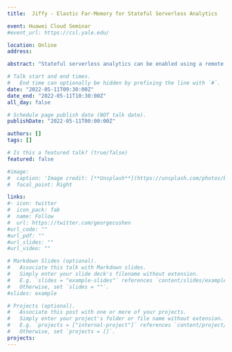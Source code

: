 ```yaml
---
title:  Jiffy - Elastic Far-Memory for Stateful Serverless Analytics

event: Huawei Cloud Seminar
#event_url: https://csl.yale.edu/

location: Online
address:

abstract: "Stateful serverless analytics can be enabled using a remote memory system for inter-task communication, and for storing and exchanging intermediate data. However, existing systems allocate memory resources at job granularity—jobs specify their memory demands at the time of the submission; and, the system allocates memory equal to the job’s demand for the entirety of its lifetime. This leads to resource underutilization and/or performance degradation when intermediate data sizes vary during job execution.This paper presents Jiffy, an elastic far-memory system for stateful serverless analytics that meets the instantaneous memory demand of a job at seconds timescales. Jiffy efficiently multiplexes memory capacity across concurrently running jobs, reducing the overheads of reads and writes to slower persistent storage, resulting in 1.6 – 2.5× improvements in job execution time over production workloads. Jiffy implementation currently runs on Amazon EC2, enables a wide variety of distributed programming models including MapReduce, Dryad, StreamScope, and Piccolo, and natively supports a large class of analytics applications on AWS Lambda."

# Talk start and end times.
#   End time can optionally be hidden by prefixing the line with `#`.
date: "2022-05-11T09:30:00Z"
date_end: "2022-05-11T10:30:00Z"
all_day: false

# Schedule page publish date (NOT talk date).
publishDate: "2022-05-11T00:00:00Z"

authors: []
tags: []

# Is this a featured talk? (true/false)
featured: false

#image:
#  caption: 'Image credit: [**Unsplash**](https://unsplash.com/photos/bzdhc5b3Bxs)'
#  focal_point: Right

links:
#- icon: twitter
#  icon_pack: fab
#  name: Follow
#  url: https://twitter.com/georgecushen
#url_code: ""
#url_pdf: ""
#url_slides: ""
#url_video: ""

# Markdown Slides (optional).
#   Associate this talk with Markdown slides.
#   Simply enter your slide deck's filename without extension.
#   E.g. `slides = "example-slides"` references `content/slides/example-slides.md`.
#   Otherwise, set `slides = ""`.
#slides: example

# Projects (optional).
#   Associate this post with one or more of your projects.
#   Simply enter your project's folder or file name without extension.
#   E.g. `projects = ["internal-project"]` references `content/project/deep-learning/index.md`.
#   Otherwise, set `projects = []`.
projects:
---
```


